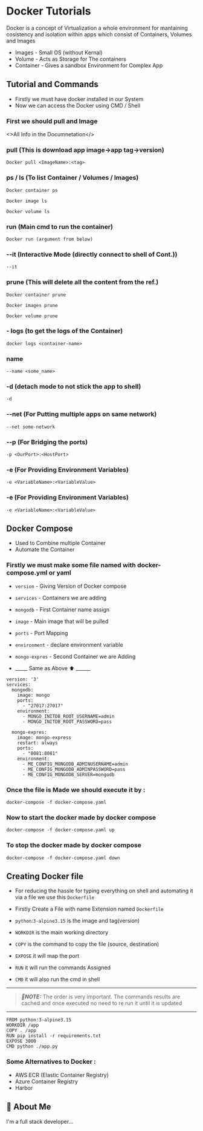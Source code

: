 
# Docker Tutorials

Docker is a concept of Virtualization a whole environment for mantaining cosistency and isolation within apps which consist of  Containers, Volumes and Images 

- Images - Small OS (without Kernal)
- Volume - Acts as Storage for The containers
- Container - Gives a sandbox Environment for Complex App


## Tutorial and Commands

- Firstly we must have docker installed in our System
- Now we can access the Docker using CMD / Shell

### First we should pull and Image 
<>All Info in the Documnetation</>

### pull  (This is download app image->app  tag->version)
```
Docker pull <ImageName>:<tag>
``` 
### ps / ls  (To list Container / Volumes / Images)
```
Docker container ps
``` 
```
Docker image ls
``` 
```
Docker volume ls
``` 
### run  (Main cmd to run the container)
```
Docker run (argument from below)
``` 
### --it  (Interactive Mode (directly connect to shell of Cont.))
```
--it
``` 
### prune  (This will delete all the content from the ref.)
```
Docker container prune
``` 
```
Docker images prune
``` 
```
Docker volume prune
``` 
### - logs (to get the logs of the Container)
```
docker logs <container-name>
``` 
### name
```
--name <some_name>
``` 
### -d (detach mode to not stick the app to shell)
```
-d
``` 
### --net  (For Putting multiple apps on same network)
```
--net some-network
``` 
### --p  (For Bridging the ports)
```
-p <OurPort>:<HostPort>
``` 
### -e  (For Providing Environment Variables)
```
-e <VariableName>:<VariableValue>
``` 
### -e  (For Providing Environment Variables)
```
-e <VariableName>:<VariableValue>
``` 
## Docker Compose
- Used to Combine multiple Container
- Automate the Container

### Firstly we must make some file named with docker-compose.yml or yaml


- `version` - Giving  Version of Docker compose
- `services` - Containers we are adding
- `mongodb` - First Container name assign
- `image` - Main image that will be pulled
- `ports` - Port Mapping
- `environment` - declare environment variable

- `mongo-expres` - Second Container we are Adding
- _____ Same as Above ⬆️ ______
```
version: '3'
services:
  mongodb:
    image: mongo
    ports:
      - "27017:27017"
    environment:
      - MONGO_INITDB_ROOT_USERNAME=admin
      - MONGO_INITDB_ROOT_PASSWORD=pass

  mongo-expres:
    image: mongo-express
    restart: always
    ports:
      - "8081:8081"
    environment:
      - ME_CONFIG_MONGODB_ADMINUSERNAME=admin 
      - ME_CONFIG_MONGODB_ADMINPASSWORD=pass 
      - ME_CONFIG_MONGODB_SERVER=mongodb 

```

### Once the file is Made we should execute it by :
```
docker-compose -f docker-compose.yaml
```

### Now to start the docker made by docker compose 
```
docker-compose -f docker-compose.yaml up
```
### To stop the docker made by docker compose 
```
docker-compose -f docker-compose.yaml down
```

## Creating Docker file
- For reducing the hassle for typing everything on shell and automating it via a file we use this `Dockerfile`

- Firstly Create a File with name Extension named `Dockerfile`

- `python`:`3-alpine3.15` is the image and tag(version) 
- `WORKDIR` is the main working directory
- `COPY` is the command to copy the file (source, destination)
- `EXPOSE` it will map the port 
- `RUN` it will run the commands Assigned
- `CMD` it will also run the cmd in shell

---
> **_📝NOTE:_**  The order is very important. The commands results are cached and once executed no need to re run it until it is updated
---

```
FROM python:3-alpine3.15
WORKDIR /app
COPY . /app
RUN pip install -r requirements.txt
EXPOSE 3000
CMD python ./app.py
```

### Some Alternatives to Docker :
- AWS ECR (Elastic Container Registry)
- Azure Container Registry
- Harbor

## 🚀 About Me
I'm a full stack developer...

